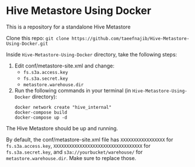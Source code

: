 # Hive Metastore Using Docker
This is a repository for a standalone Hive Metastore

Clone this repo: `git clone https://github.com/taeefnajib/Hive-Metastore-Using-Docker.git`

Inside `Hive-Metastore-Using-Docker` directory, take the following steps:
1. Edit conf/metastore-site.xml and change:
    * `fs.s3a.access.key`
    * `fs.s3a.secret.key`
    * `metastore.warehouse.dir`
2. Run the following commands in your terminal (in `Hive-Metastore-Using-Docker` directory):
    ```
    docker network create "hive_internal" 
    docker-compose build
	docker-compose up -d
    ```
The Hive Metastore should be up and running.

By default, the conf/metastore-site.xml file has `XXXXXXXXXXXXXXXXX` for `fs.s3a.access.key`, `XXXXXXXXXXXXXXXXXXXXXXXXXXXXXXXXXX` for `fs.s3a.secret.key`, and `s3a://yourbucket/warehouse/` for `metastore.warehouse.dir`. Make sure to replace those.